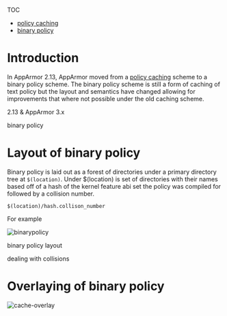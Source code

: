 TOC
- [policy caching](Apparmorpolicycache)
- [binary policy](Apparmorbinarypolicy)

# Introduction

In AppArmor 2.13, AppArmor moved from a [policy caching](Apparmorpolicycache) scheme to a binary policy scheme. The binary policy scheme is still a form of caching of text policy but the layout and semantics have changed allowing for improvements that where not possible under the old caching scheme.


2.13 & AppArmor 3.x

binary policy

# Layout of binary policy

Binary policy is laid out as a forest of directories under a primary directory tree at ```$(location)```. Under $(location) is set of directories with their names based off of a hash of the kernel feature abi set the policy was compiled for followed by a collision number.

```$(location)/hash.collison_number```

For example

![binarypolicy](/uploads/983cea25b0ebd22dc2eed9523096dbf4/binarypolicy.png)


binary policy layout

dealing with collisions

# Overlaying of binary policy

![cache-overlay](/uploads/03d11d02d539af5135084d9f1aafc5b9/cache-overlay.png)


